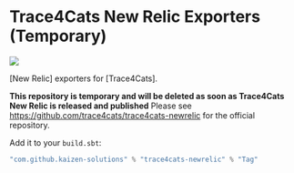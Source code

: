 # Trace4Cats New Relic Exporters (Temporary)

[![](https://jitpack.io/v/kaizen-solutions/trace4cats-newrelic.svg)](https://jitpack.io/#kaizen-solutions/trace4cats-newrelic)


[New Relic] exporters for [Trace4Cats].

**This repository is temporary and will be deleted as soon as Trace4Cats New Relic is released and published**
Please see https://github.com/trace4cats/trace4cats-newrelic for the official repository.

Add it to your `build.sbt`:

```scala
"com.github.kaizen-solutions" % "trace4cats-newrelic" % "Tag"
```
